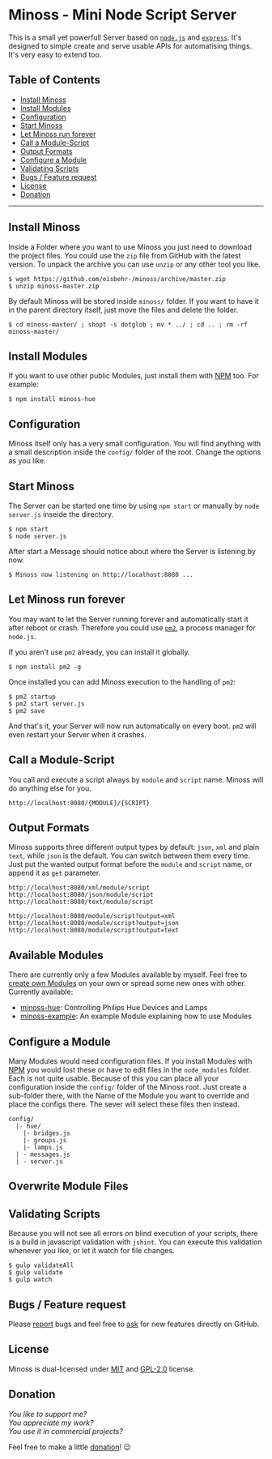 # Minoss - Mini Node Script Server
This is a small yet powerfull Server based on [`node.js`](https://nodejs.org) and [`express`](http://expressjs.com).
It's designed to simple create and serve usable APIs for automatising things.
It's very easy to extend too.

## Table of Contents
* [Install Minoss](#install-minoss)
* [Install Modules](#install-modules)
* [Configuration](#configuration)
* [Start Minoss](#start-minoss)
* [Let Minoss run forever](#let-minoss-run-forever)
* [Call a Module-Script](#call-a-module-script)
* [Output Formats](#output-formats)
* [Configure a Module](#configure-a-module)
* [Validating Scripts](#validating-scripts)
* [Bugs / Feature request](#bugs--feature-request)
* [License](#license)
* [Donation](#donation)


---


## Install Minoss
Inside a Folder where you want to use Minoss you just need to download the project files.
You could use the `zip` file from GitHub with the latest version.
To unpack the archive you can use `unzip` or any other tool you like.

```SH
$ wget https://github.com/eisbehr-/minoss/archive/master.zip
$ unzip minoss-master.zip
```

By default Minoss will be stored inside `minoss/` folder.
If you want to have it in the parent directory itself, just move the files and delete the folder.

```SH
$ cd minoss-master/ ; shopt -s dotglob ; mv * ../ ; cd .. ; rm -rf minoss-master/
```


## Install Modules
If you want to use other public Modules, just install them with [NPM](https://www.npmjs.com) too.
For example:

```SH
$ npm install minoss-hue
```


## Configuration
Minoss itself only has a very small configuration.
You will find anything with a small description inside the `config/` folder of the root.
Change the options as you like.


## Start Minoss
The Server can be started one time by using `npm start` or manually by `node server.js` inseide the directory.

```SH
$ npm start
$ node server.js
```

After start a Message should notice about where the Server is listening by now.

```
$ Minoss now listening on http://localhost:8080 ...
```


## Let Minoss run forever
You may want to let the Server running forever and automatically start it after reboot or crash.
Therefore you could use [`pm2`](https://github.com/Unitech/PM2), a process manager for `node.js`.

If you aren't use `pm2` already, you can install it globally.

```SH
$ npm install pm2 -g
```

Once installed you can add Minoss execution to the handling of `pm2`:

```SH
$ pm2 startup
$ pm2 start server.js
$ pm2 save
```

And that's it, your Server will now run automatically on every boot.
`pm2` will even restart your Server when it crashes.


## Call a Module-Script
You call and execute a script always by `module` and `script` name.
Minoss will do anything else for you.

```
http://localhost:8080/{MODULE}/{SCRIPT}
```


## Output Formats
Minoss supports three different output types by default: `json`, `xml` and plain `text`, while `json` is the default.
You can switch between them every time.
Just put the wanted output format before the `module` and `script` name, or append it as `get` parameter.

```
http://localhost:8080/xml/module/script
http://localhost:8080/json/module/script
http://localhost:8080/text/module/script

http://localhost:8080/module/script?output=xml
http://localhost:8080/module/script?output=json
http://localhost:8080/module/script?output=text
```


## Available Modules
There are currently only a few Modules available by myself.
Feel free to [create own Modules](https://github.com/eisbehr-/minoss-example) on your own or spread some new ones with other.
Currently available:

- [minoss-hue](https://github.com/eisbehr-/minoss-hue): Controlling Philips Hue Devices and Lamps
- [minoss-example](https://github.com/eisbehr-/minoss-example): An example Module explaining how to use Modules


## Configure a Module
Many Modules would need configuration files.
If you install Modules with [NPM](https://www.npmjs.com) you would lost these or have to edit files in the `node_modules` folder.
Each is not quite usable.
Because of this you can place all your configuration inside the `config/` folder of the Minoss root.
Just create a sub-folder there, with the Name of the Module you want to override and place the configs there.
The sever will select these files then instead.

```
config/
  |- hue/
    |- bridges.js
    |- groups.js
    |- lamps.js
  | - messages.js
  | - server.js
```


## Overwrite Module Files


## Validating Scripts
Because you will not see all errors on blind execution of your scripts, there is a build in javascript validation with `jshint`.
You can execute this validation whenever you like, or let it watch for file changes.

```SH
$ gulp validateAll
$ gulp validate
$ gulp watch
```


## Bugs / Feature request
Please [report](http://github.com/eisbehr-/minoss/issues) bugs and feel free to [ask](http://github.com/eisbehr-/minoss/issues) for new features directly on GitHub.


## License
Minoss is dual-licensed under [MIT](http://www.opensource.org/licenses/mit-license.php) and [GPL-2.0](http://www.gnu.org/licenses/gpl-2.0.html) license.


## Donation
_You like to support me?_  
_You appreciate my work?_  
_You use it in commercial projects?_  
  
Feel free to make a little [donation](https://www.paypal.com/cgi-bin/webscr?cmd=_s-xclick&hosted_button_id=93XQ8EYMSWHC6)! :wink:
